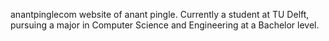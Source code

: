 anantpinglecom
website of anant pingle. Currently a student at TU Delft, pursuing a major in Computer Science and Engineering at a Bachelor level.
